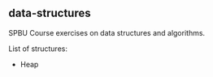## data-structures

SPBU Course exercises on data structures and algorithms.

List of structures:
+ Heap